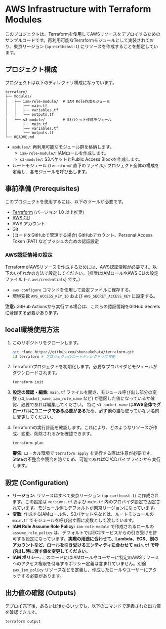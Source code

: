 # AWS Infrastructure with Terraform Modules

このプロジェクトは、Terraformを使用してAWSリソースをデプロイするためのサンプルコードです。再利用可能なTerraformモジュールとして実装されており、東京リージョン (`ap-northeast-1`) にリソースを作成することを想定しています。

## プロジェクト構成

プロジェクトは以下のディレクトリ構成になっています。

```
terraform/
├── modules/
│   ├── iam-role-module/  # IAM Role作成モジュール
│   │   ├── main.tf
│   │   ├── variables.tf
│   │   └── outputs.tf
│   └── s3-module/        # S3バケット作成モジュール
│       ├── main.tf
│       ├── variables.tf
│       └── outputs.tf
└── README.md
```

-   `modules/`: 再利用可能なモジュール群を格納します。
    -   `iam-role-module/`: IAMロールを作成します。
    -   `s3-module/`: S3バケットとPublic Access Blockを作成します。
-   ルートモジュール (`terraform/` 直下のファイル): プロジェクト全体の構成を定義し、各モジュールを呼び出します。

## 事前準備 (Prerequisites)

このプロジェクトを使用するには、以下のツールが必要です。

-   [Terraform](https://developer.hashicorp.com/terraform/downloads) (バージョン 1.0 以上推奨)
-   [AWS CLI](https://aws.amazon.com/jp/cli/)
-   AWS アカウント
-   Git
-   (コードをGitHubで管理する場合) GitHubアカウント、Personal Access Token (PAT) などプッシュのための認証設定

### AWS認証情報の設定

TerraformがAWSリソースを作成するためには、AWS認証情報が必要です。以下のいずれかの方法で設定してください。（推奨はIAMロールやAWS CLIの設定ファイル (`~/.aws/credentials`) です。）

-   `aws configure` コマンドを使用して設定ファイルに保存する。
-   環境変数 `AWS_ACCESS_KEY_ID` および `AWS_SECRET_ACCESS_KEY` に設定する。

**注意:** GitHub Actionsから実行する場合は、これらの認証情報をGitHub Secretsに登録する必要があります。

## local環境使用方法

1.  このリポジトリをクローンします。

    ```bash
    git clone https://github.com/shunsukehata/terraform.git
    cd terraform # プロジェクトのルートディレクトリに移動
    ```

2.  Terraformプロジェクトを初期化します。必要なプロバイダとモジュールがダウンロードされます。

    ```bash
    terraform init
    ```

3.  **設定の確認・編集:**
    `main.tf` ファイルを開き、モジュール呼び出し部分の変数 (`s3_bucket_name`, `iam_role_name` など) が意図した値になっているか確認、必要であれば編集してください。
    特に `s3_bucket_name` は**AWS全体でグローバルにユニークである必要がある**ため、必ず他の誰も使っていない名前に変更してください。

4.  Terraformの実行計画を確認します。これにより、どのようなリソースが作成、変更、削除されるかを確認できます。

    ```bash
    terraform plan
    ```

    **警告:** ローカル環境で `terraform apply` を実行する際は注意が必要です。Stateの不整合や競合を防ぐため、可能であればCI/CDパイプラインから実行します。

## 設定 (Configuration)

-   **リージョン:** リソースはすべて東京リージョン (`ap-northeast-1`) に作成されます。この設定は `versions.tf` および `main.tf` 内のプロバイダ設定で固定されています。モジュール側もデフォルトが東京リージョンになっています。
-   **変数:** 作成するIAMロール名、S3バケット名などは、ルートモジュールの `main.tf` でモジュールを呼び出す際に変数として渡しています。
-   **IAM Role Assume Role Policy:** `iam-role-module` で作成されるロールの `assume_role_policy` は、デフォルトではEC2サービスからの引き受けを許可する設定になっています。**実際の用途に合わせて、Lambda、ECS、別のアカウントなど、ロールを引き受けるエンティティに合わせて `main.tf` で呼び出し時に渡す値を変更してください。**
-   **IAM ポリシー:** このコードにはIAMロールやユーザーに特定のAWSリソースへのアクセス権限を付与するポリシー定義は含まれていません。別途 `aws_iam_policy` リソースなどを定義し、作成したロールやユーザーにアタッチする必要があります。

## 出力値の確認 (Outputs)

デプロイ完了後、あるいは後からいつでも、以下のコマンドで定義された出力値を確認できます。

```bash
terraform output